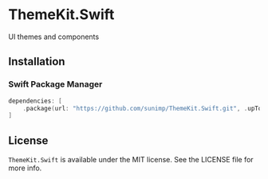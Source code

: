 # ThemeKit.Swift

UI themes and components

## Installation

### Swift Package Manager

```swift
dependencies: [
    .package(url: "https://github.com/sunimp/ThemeKit.Swift.git", .upToNextMajor(from: "2.0.5"))
]
```

## License

`ThemeKit.Swift` is available under the MIT license. See the LICENSE file for more info.
